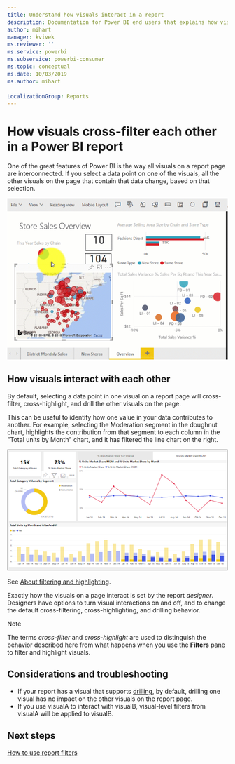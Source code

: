 ```yaml
---
title: Understand how visuals interact in a report
description: Documentation for Power BI end users that explains how visuals interact on a report page. 
author: mihart
manager: kvivek
ms.reviewer: ''
ms.service: powerbi
ms.subservice: powerbi-consumer
ms.topic: conceptual
ms.date: 10/03/2019
ms.author: mihart

LocalizationGroup: Reports
---
```


# How visuals cross-filter each other in a Power BI report
One of the great features of Power BI is the way all visuals on a report page are interconnected. If you select a data point on one of the visuals, all the other visuals on the page that contain that data change, based on that selection. 

![video of visuals interacting](media/end-user-interactions/interactions.gif)

## How visuals interact with each other

By default, selecting a data point in one visual on a report page will cross-filter, cross-highlight, and drill the other visuals on the page. 

This can be useful to identify how one value in your data contributes to another. For example, selecting the Moderation segment in the doughnut chart, highlights the contribution from that segment to each column in the "Total units by Month" chart, and it has filtered the line chart on the right.

![image of visuals interacting](media/end-user-interactions/power-bi-interactions.png)

See [About filtering and highlighting](end-user-report-filter.md). 

Exactly how the visuals on a page interact is set by the report *designer*. Designers have options to turn visual interactions on and off, and to change the default cross-filtering,  cross-highlighting, and drilling behavior. 
  
> [!NOTE]
> The terms *cross-filter* and *cross-highlight* are used to distinguish the behavior described here from what happens when you use the **Filters** pane to filter and highlight visuals.  

## Considerations and troubleshooting
- If your report has a visual that supports [drilling](end-user-drill.md), by default, drilling one visual has no impact on the other visuals on the report page.     
- If you use visualA to interact with visualB, visual-level filters from visualA will be applied to visualB.

## Next steps
[How to use report filters](../power-bi-how-to-report-filter.md)
